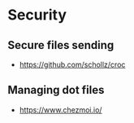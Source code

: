 # Security
## Secure files sending

* https://github.com/schollz/croc

## Managing dot files

* https://www.chezmoi.io/
